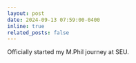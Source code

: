 ```yaml
---
layout: post
date: 2024-09-13 07:59:00-0400
inline: true
related_posts: false
---
```


Officially started my M.Phil journey at SEU.
